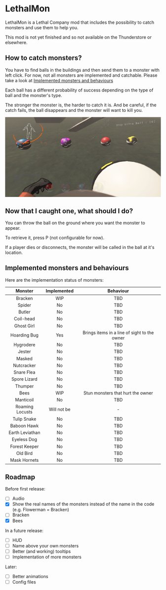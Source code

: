 # LethalMon

LethalMon is a Lethal Company mod that includes the possibility to catch monsters and use them to help you.

This mod is not yet finished and so not available on the Thunderstore or elsewhere.


## How to catch monsters?

You have to find balls in the buildings and then send them to a monster with left click. For now, not all monsters are implemented and catchable. Please take a look at [Implemented monsters and behaviours](#implemented-monsters-and-behaviours)

Each ball has a different probability of success depending on the type of ball and the monster's type.

The stronger the monster is, the harder to catch it is. And be careful, if the catch fails, the ball disappears and the monster will want to kill you.

![Balls](./Images/balls.png)


## Now that I caught one, what should I do?

You can throw the ball on the ground where you want the monster to appear.

To retrieve it, press P (not configurable for now).

If a player dies or disconnects, the monster will be called in the ball at it's location.


## Implemented monsters and behaviours

Here are the implementation status of monsters:

|      Monster      | Implemented |                  Behaviour                   |
|:-----------------:|:-----------:|:--------------------------------------------:|
|      Bracken      |     WIP     |                     TBD                      |
|      Spider       |     No      |                     TBD                      |
|      Butler       |     No      |                     TBD                      |
|     Coil-head     |     No      |                     TBD                      |
|    Ghost Girl     |     No      |                     TBD                      |
|   Hoarding Bug    |     Yes     | Brings items in a line of sight to the owner |
|     Hygrodere     |     No      |                     TBD                      |
|      Jester       |     No      |                     TBD                      |
|      Masked       |     No      |                     TBD                      |
|    Nutcracker     |     No      |                     TBD                      |
|    Snare Flea     |     No      |                     TBD                      |
|   Spore Lizard    |     No      |                     TBD                      |
|      Thumper      |     No      |                     TBD                      |
|       Bees        |     WIP     |      Stun monsters that hurt the owner       |
|     Manticoil     |     No      |                     TBD                      |
|  Roaming Locusts  | Will not be |                      -                       |
|    Tulip Snake    |     No      |                     TBD                      |
|    Baboon Hawk    |     No      |                     TBD                      |
|  Earth Leviathan  |     No      |                     TBD                      |
|    Eyeless Dog    |     No      |                     TBD                      |
|   Forest Keeper   |     No      |                     TBD                      |
|     Old Bird      |     No      |                     TBD                      |
|   Mask Hornets    |     No      |                     TBD                      |

## Roadmap

Before first release:
- [ ] Audio
- [x] Show the real names of the monsters instead of the name in the code (e.g. Flowerman = Bracken)
- [ ] Bracken
- [x] Bees

In a future release:
- [ ] HUD
- [ ] Name above your own monsters
- [ ] Better (and working) tooltips
- [ ] Implementation of more monsters

Later:
- [ ] Better animations
- [ ] Config files